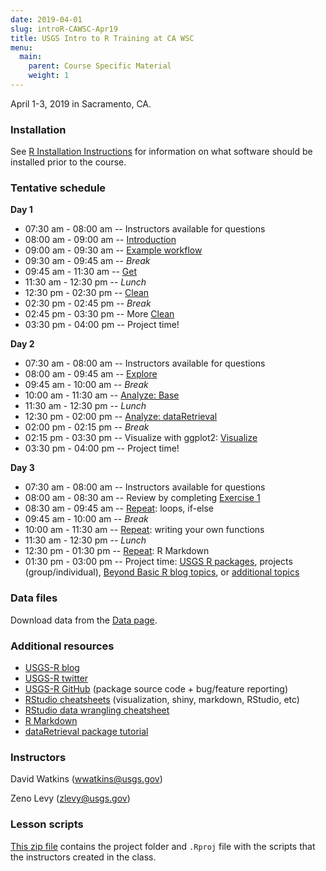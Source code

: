 ```yaml
---
date: 2019-04-01
slug: introR-CAWSC-Apr19
title: USGS Intro to R Training at CA WSC
menu:
  main:
    parent: Course Specific Material
    weight: 1
---
```

April 1-3, 2019 in Sacramento, CA.

### Installation

See [R Installation Instructions](/installr) for information on what software should be installed prior to the course.

### Tentative schedule

**Day 1**

-   07:30 am - 08:00 am -- Instructors available for questions
-   08:00 am - 09:00 am -- [Introduction](/intro-curriculum/Introduction)
-   09:00 am - 09:30 am -- [Example workflow](/intro-curriculum/data/data_workflow.Rmd)
-   09:30 am - 09:45 am -- *Break*
-   09:45 am - 11:30 am -- [Get](/intro-curriculum/Get)
-   11:30 am - 12:30 pm -- *Lunch*
-   12:30 pm - 02:30 pm -- [Clean](/intro-curriculum/Clean)
-   02:30 pm - 02:45 pm -- *Break*
-   02:45 pm - 03:30 pm -- More [Clean](/intro-curriculum/Clean)
-   03:30 pm - 04:00 pm -- Project time!

**Day 2**

-   07:30 am - 08:00 am -- Instructors available for questions
-   08:00 am - 09:45 am -- [Explore](/intro-curriculum/Explore)
-   09:45 am - 10:00 am -- *Break*
-   10:00 am - 11:30 am -- [Analyze: Base](/intro-curriculum/Analyze)
-   11:30 am - 12:30 pm -- *Lunch*
-   12:30 pm - 02:00 pm -- [Analyze: dataRetrieval](https://cran.r-project.org/web/packages/dataRetrieval/dataRetrieval.pdf)
-   02:00 pm - 02:15 pm -- *Break*
-   02:15 pm - 03:30 pm -- Visualize with ggplot2: [Visualize](/intro-curriculum/ggplot2/)
-   03:30 pm - 04:00 pm -- Project time!

**Day 3**

-   07:30 am - 08:00 am -- Instructors available for questions
-   08:00 am - 08:30 am -- Review by completing [Exercise 1](/intro-curriculum/Reproduce/#exercise-1)
-   08:30 am - 09:45 am -- [Repeat](/intro-curriculum/Reproduce/): loops, if-else
-   09:45 am - 10:00 am -- *Break*
-   10:00 am - 11:30 am -- [Repeat](/intro-curriculum/Reproduce/): writing your own functions
-   11:30 am - 12:30 pm -- *Lunch*
-   12:30 pm - 01:30 pm -- [Repeat](/intro-curriculum/Reproduce/): R Markdown
-   01:30 pm - 03:00 pm -- Project time: [USGS R packages](/intro-curriculum/USGS/), projects (group/individual), [Beyond Basic R blog topics](https://waterdata.usgs.gov/blog/tags/beyond-basic-r/), or [additional topics](/intro-curriculum/Additional/)

### Data files

Download data from the [Data page](/intro-curriculum/data/).

### Additional resources

-   [USGS-R blog](https://waterdata.usgs.gov/blog/tags/r/)
-   [USGS-R twitter](https://twitter.com/USGS_R)
-   [USGS-R GitHub](https://github.com/USGS-R) (package source code + bug/feature reporting)
-   [RStudio cheatsheets](https://www.rstudio.com/resources/cheatsheets/) (visualization, shiny, markdown, RStudio, etc)
-   [RStudio data wrangling cheatsheet](https://www.rstudio.com/wp-content/uploads/2015/02/data-wrangling-cheatsheet.pdf)
-   [R Markdown](http://rmarkdown.rstudio.com/lesson-1.html)
-   [dataRetrieval package tutorial](https://owi.usgs.gov/R/dataRetrieval.html#1)

### Instructors

David Watkins (<wwatkins@usgs.gov>)

Zeno Levy (<zlevy@usgs.gov>)

### Lesson scripts

[This zip file](https://drive.google.com/file/d/10vGlNlWEpYnPt9NnBtgqV8r0annPR-65/view) contains the project folder and `.Rproj` file with the scripts that the instructors created in the class.
